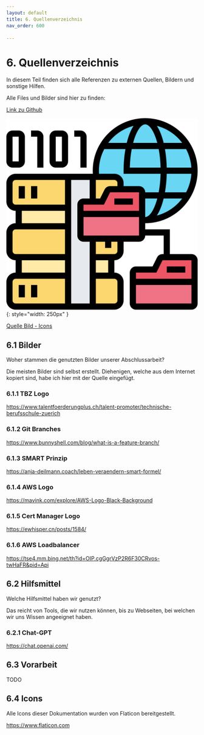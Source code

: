 ```yaml
---
layout: default
title: 6. Quellenverzeichnis
nav_order: 600

---
```


# 6. Quellenverzeichnis

In diesem Teil finden sich alle Referenzen zu externen Quellen, Bildern und sonstige Hilfen.

Alle Files und Bilder sind hier zu finden:

[Link zu Github](https://github.com/Euthal02/SemArb4_GameLobby/tree/main/docs/ressources)

![Sources](../ressources/icons/sources.png){: style="width: 250px" }

[Quelle Bild - Icons](../anhang/600-quellen.html#64-icons)

## 6.1 Bilder

Woher stammen die genutzten Bilder unserer Abschlussarbeit?

Die meisten Bilder sind selbst erstellt. Diehenigen, welche aus dem Internet kopiert sind, habe ich hier mit der Quelle eingefügt.

### 6.1.1 TBZ Logo

<https://www.talentfoerderungplus.ch/talent-promoter/technische-berufsschule-zuerich>

### 6.1.2 Git Branches

<https://www.bunnyshell.com/blog/what-is-a-feature-branch/>

### 6.1.3 SMART Prinzip

<https://anja-deilmann.coach/leben-veraendern-smart-formel/>

### 6.1.4 AWS Logo

<https://mavink.com/explore/AWS-Logo-Black-Background>

### 6.1.5 Cert Manager Logo

<https://ewhisper.cn/posts/1584/>

### 6.1.6 AWS Loadbalancer

<https://tse4.mm.bing.net/th?id=OIP.cgGgrVzP2R6F30CRvos-twHaFR&pid=Api>

## 6.2 Hilfsmittel

Welche Hilfsmittel haben wir genutzt?

Das reicht von Tools, die wir nutzen können, bis zu Webseiten, bei welchen wir uns Wissen angeeignet haben.

### 6.2.1 Chat-GPT

<https://chat.openai.com/>

## 6.3 Vorarbeit

TODO

## 6.4 Icons

Alle Icons dieser Dokumentation wurden von Flaticon bereitgestellt.

<https://www.flaticon.com>
